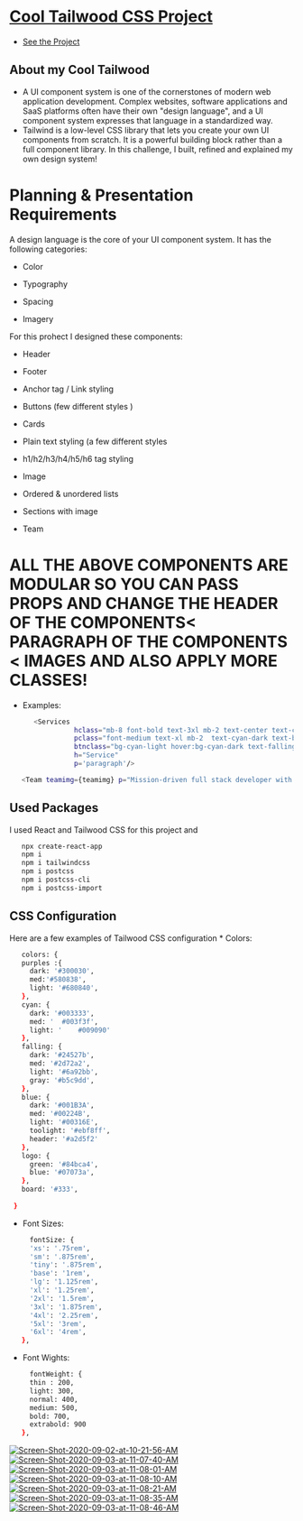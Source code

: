 <h1><a href="https://tailwood.vercel.app/">Cool Tailwood CSS Project</a></h1>

* [See the Project](https://tailwood.vercel.app/)


<h2 id='fun'>About my Cool Tailwood</h2>


*  A UI component system is one of the cornerstones of modern web application development. Complex websites, software applications and SaaS platforms often have their own "design language", and a UI component system expresses that language in a standardized way.
* Tailwind is a low-level CSS library that lets you create your own UI components from scratch. It is a powerful building block rather than a full component library. In this challenge, I built, refined and explained my own design system!

<h1 id='planning-presentation'>Planning & Presentation Requirements</h1>
    A design language is the core of your UI component system. It has the following categories:

* Color

* Typography

* Spacing

* Imagery

For this prohect I designed these components: 
* Header

* Footer

* Anchor tag / Link styling

* Buttons (few different styles )

* Cards

* Plain text styling (a few different styles

* h1/h2/h3/h4/h5/h6 tag styling

* Image

* Ordered & unordered lists

* Sections with image

* Team
<h1>ALL THE ABOVE COMPONENTS ARE MODULAR SO YOU CAN PASS PROPS AND CHANGE THE HEADER OF THE COMPONENTS< PARAGRAPH OF THE COMPONENTS < IMAGES AND ALSO APPLY MORE CLASSES!</h1>

* Examples:
```Bash
      <Services
                hclass="mb-8 font-bold text-3xl mb-2 text-center text-cyan-med"
                pclass="font-medium text-xl mb-2  text-cyan-dark text-base"
                btnclass="bg-cyan-light hover:bg-cyan-dark text-falling-gray font-bold py-4 p-6 border border-falling-gray rounded my-8" 
                h="Service" 
                p='paragraph'/>
   ```
   ```Bash
      <Team teamimg={teamimg} p="Mission-driven full stack developer with a passion for thoughtful UI design. I have more than 5 years of experience in web design and development" h="Yasaman Loghmani"/>
   ```

<h2 id='used'>Used Packages</h2>
I used React and Tailwood CSS for this project and 

   ```Bash
      npx create-react-app
      npm i
      npm i tailwindcss
      npm i postcss
      npm i postcss-cli
      npm i postcss-import
   ```
<h2 id='used'>CSS Configuration</h2>
Here are a few examples of Tailwood CSS configuration
* Colors:

   ```Bash
      colors: {
      purples :{
        dark: '#300030',
        med:'#580838',
        light: '#680840',
      },
      cyan: {
        dark: '#003333',
        med: '	#003f3f',
        light: '	#009090'
      },
      falling: {
        dark: '#24527b',
        med: '#2d72a2',
        light: '#6a92bb',
        gray: '#b5c9dd',
      },
      blue: {
        dark: '#001B3A',
        med: '#00224B',
        light: '#00316E',
        toolight: '#ebf8ff',
        header: '#a2d5f2'
      },
      logo: {
        green: '#84bca4',
        blue: '#07073a',
      }, 
      board: '#333',
      
    }
   ```
* Font Sizes:
 ```Bash
      fontSize: {
      'xs': '.75rem',
      'sm': '.875rem',
      'tiny': '.875rem',
      'base': '1rem',
      'lg': '1.125rem',
      'xl': '1.25rem',
      '2xl': '1.5rem',
      '3xl': '1.875rem',
      '4xl': '2.25rem',
      '5xl': '3rem',
      '6xl': '4rem',
    },
   ```
* Font Wights:

 ```Bash
      fontWeight: {
      thin : 200,
      light: 300,
      normal: 400,
      medium: 500,
      bold: 700,
      extrabold: 900
    },
   ```

<a href="https://ibb.co/4Nq43N6"><img src="https://i.ibb.co/5c0swcN/Screen-Shot-2020-09-02-at-10-21-56-AM.png" alt="Screen-Shot-2020-09-02-at-10-21-56-AM" border="0"></a>
<a href="https://ibb.co/zRrPjqM"><img src="https://i.ibb.co/fp2rBjg/Screen-Shot-2020-09-03-at-11-07-40-AM.png" alt="Screen-Shot-2020-09-03-at-11-07-40-AM" border="0"></a>
<a href="https://ibb.co/6FrPjSc"><img src="https://i.ibb.co/0rmMHLp/Screen-Shot-2020-09-03-at-11-08-01-AM.png" alt="Screen-Shot-2020-09-03-at-11-08-01-AM" border="0"></a>
<a href="https://ibb.co/1zfT3k4"><img src="https://i.ibb.co/WVWfQLR/Screen-Shot-2020-09-03-at-11-08-10-AM.png" alt="Screen-Shot-2020-09-03-at-11-08-10-AM" border="0"></a>
<a href="https://ibb.co/vmjR01P"><img src="https://i.ibb.co/S03GFNn/Screen-Shot-2020-09-03-at-11-08-21-AM.png" alt="Screen-Shot-2020-09-03-at-11-08-21-AM" border="0"></a>
<a href="https://ibb.co/qx45dLM"><img src="https://i.ibb.co/kMr1xVg/Screen-Shot-2020-09-03-at-11-08-35-AM.png" alt="Screen-Shot-2020-09-03-at-11-08-35-AM" border="0"></a>
<a href="https://ibb.co/MPQHDxL"><img src="https://i.ibb.co/yg7CncJ/Screen-Shot-2020-09-03-at-11-08-46-AM.png" alt="Screen-Shot-2020-09-03-at-11-08-46-AM" border="0"></a>

<!-- <img width="40%" height="50%" alt="Getting Started" src="./public/images/IMG_5483.png"><img width="40%" height="50%" alt="Getting Started" src="./public/images/IMG_5484.png">
<img width="40%" height="50%" alt="Getting Started" src="./public/images/Screen Shot 2020-03-26 at 6.05.52 PM.png"><img width="40%" height="50%" alt="Getting Started" src="./public/images/Screen Shot 2020-03-26 at 6.05.52 PM.png"> -->

